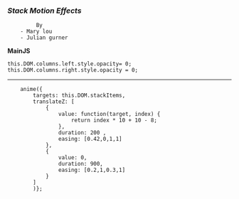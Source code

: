 ### _Stack Motion Effects_ 
             By   
        - Mary lou
        - Julian gurner
       
**MainJS**

   	this.DOM.columns.left.style.opacity= 0;
    this.DOM.columns.right.style.opacity = 0;

----------
        anime({
            targets: this.DOM.stackItems,
            translateZ: [
                { 
                    value: function(target, index) {
                        return index * 10 + 10 - 8;
                    },
                    duration: 200 ,
                    easing: [0.42,0,1,1]
                },
                { 
                    value: 0,
                    duration: 900,
                    easing: [0.2,1,0.3,1]
                }
            ]
        	)};		
